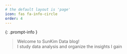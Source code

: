 ```yaml
---
# the default layout is 'page'
icon: fas fa-info-circle
order: 4
---
```


{: .prompt-info }
> Welcome to SunKim Data blog!  
> I study data analysis and organize the insights I gain  
